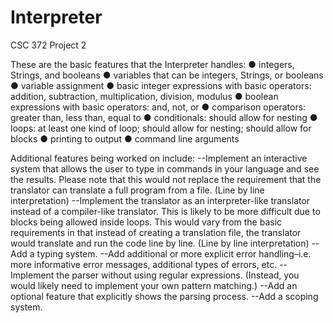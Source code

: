 # Interpreter
CSC 372 Project 2

These are the basic features that the Interpreter handles: 
● integers, Strings, and booleans
● variables that can be integers, Strings, or booleans
● variable assignment
● basic integer expressions with basic operators: addition, subtraction,
  multiplication, division, modulus
● boolean expressions with basic operators: and, not, or
● comparison operators: greater than, less than, equal to
● conditionals: should allow for nesting
● loops: at least one kind of loop; should allow for nesting; should allow for blocks
● printing to output
● command line arguments

Additional features being worked on include:
--Implement an interactive system that allows the user to type in commands in your
  language and see the results. Please note that this would not replace the
  requirement that the translator can translate a full program from a file. (Line by line interpretation)
--Implement the translator as an interpreter-like translator instead of a compiler-like
  translator. This is likely to be more difficult due to blocks being allowed inside
  loops. This would vary from the basic requirements in that instead of creating a
  translation file, the translator would translate and run the code line by line. (Line by line interpretation)
--Add a typing system.
--Add additional or more explicit error handling–i.e. more informative error
  messages, additional types of errors, etc.
--Implement the parser without using regular expressions. (Instead, you would
  likely need to implement your own pattern matching.)
--Add an optional feature that explicitly shows the parsing process.
--Add a scoping system.
